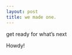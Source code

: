```yaml
---
layout: post
title: we made one. 
---
```


get ready for what’s next 


<div class="message">
  Howdy!
</div>
